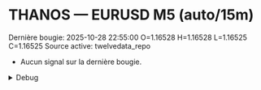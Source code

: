 # THANOS — EURUSD M5 (auto/15m)
Dernière bougie: 2025-10-28 22:55:00  O=1.16528  H=1.16528  L=1.16525  C=1.16525
Source active: twelvedata_repo

- Aucun signal sur la dernière bougie.

<details><summary>Debug</summary>

- TD_API_KEY manquant.

</details>